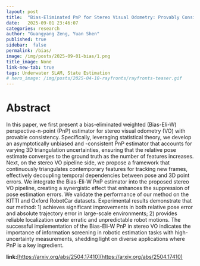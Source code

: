 ```yaml
---
layout: post
title:  "Bias-Eliminated PnP for Stereo Visual Odometry: Provably Consistent and Large-Scale Localization"
date:   2025-09-01 23:46:07
categories: research
author: "Guangyang Zeng, Yuan Shen"
published: true
sidebar:  false
permalink: /bias/
image: /img/posts/2025-09-01-bias/1.png
title_image: None
link-new-tab: true
tags: Underwater SLAM, State Estimation
# hero_image: /img/posts/2025-04-10-rayfronts/rayfronts-teaser.gif
---
```


# Abstract

In this paper, we first present a bias-eliminated weighted (Bias-Eli-W) perspective-n-point (PnP) estimator for stereo visual odometry (VO) with provable consistency. Specifically, leveraging statistical theory, we develop an asymptotically unbiased and       -consistent PnP estimator that accounts for varying 3D triangulation uncertainties, ensuring that the relative pose estimate converges to the ground truth as the number of features increases. Next, on the stereo VO pipeline side, we propose a framework that continuously triangulates contemporary features for tracking new frames, effectively decoupling temporal dependencies between pose and 3D point errors. We integrate the Bias-Eli-W PnP estimator into the proposed stereo VO pipeline, creating a synergistic effect that enhances the suppression of pose estimation errors. We validate the performance of our method on the KITTI and Oxford RobotCar datasets. Experimental results demonstrate that our method: 1) achieves significant improvements in both relative pose error and absolute trajectory error in large-scale environments; 2) provides reliable localization under erratic and unpredictable robot motions. The successful implementation of the Bias-Eli-W PnP in stereo VO indicates the importance of information screening in robotic estimation tasks with high-uncertainty measurements, shedding light on diverse applications where PnP is a key ingredient. 

**link:**[https://arxiv.org/abs/2504.17410](https://arxiv.org/abs/2504.17410)

